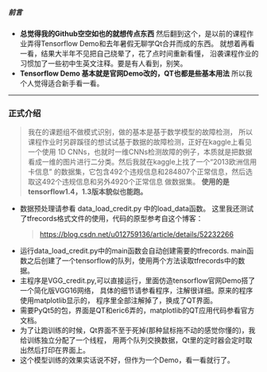 ##### 前言
* **总觉得我的Github空空如也的就想传点东西**
   然后翻到这个，是以前的课程作业弄得Tensorflow Demo和去年暑假无聊学Qt合并而成的东西。
   就想着再看一看，结果大半年不见把自己绕晕了，花了点时间重新看懂，
   沿袭课程作业的习惯加了一些初中生英文注释。要是有人看到，别笑。
* **Tensorflow Demo 基本就是官网Demo改的，QT也都是些基本用法**
   所以我个人觉得适合新手看一看。
___
### 正式介绍
> 我在的课题组不做模式识别，做的基本是基于数学模型的故障检测，
所以课程作业时另辟蹊径的想试试基于数据的故障检测，正好在kaggle上看见一个使用
1D CNNs，也就时一维CNNs检测故障的例子，本质就是把数据看成一维的图片进行二分类。然后我就在kaggle上找了一个“2013欧洲信用卡信息”
的数据集，它包含492个违规信息和284807个正常信息，然后选取这492个违规信息和另外4920个正常信息
做数据集。
**使用的是tensorflow1.4，1.3版本貌似也能跑。**
 * 数据预处理请参看 data_load_credit.py 中的load_data函数。
   这里我还测试了tfrecords格式文件的使用，代码的原型参考自这个博客：
   > https://blog.csdn.net/u012759136/article/details/52232266
 * 运行data_load_credit.py中的main函数会自动创建需要的tfrecords.
   main函数之后创建了一个tensorflow的队列，使用两个方法读取tfrecords中的数据。
 * 主程序是VGG_credit.py,可以直接运行，里面仿造tensorflow官网Demo搭了一个简化版VGG16网络，
   具体的细节请参看程序，注解很详细。原来的程序使用matplotlib显示的，
   程序里全部注解掉了，换成了QT界面。
 * 需要PyQt5的包，界面是QT和eric6弄的，matplotlib的QT应用代码参看官方文档。
 * 为了让跑训练的时候，Qt界面不至于死掉(那种鼠标拖不动的感觉你懂的)，我给训练独立分配了一个线程，
   用两个队列交换数据，Qt里的定时器会定时取出然后打印在界面上。
 * 这个模型训练的效果实话说不好，但作为一个Demo，看一看就行了。
